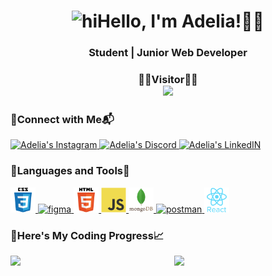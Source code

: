 <h1 align="center"><img src="https://user-images.githubusercontent.com/1303154/88677602-1635ba80-d120-11ea-84d8-d263ba5fc3c0.gif" width="28px" alt="hi">Hello, I'm Adelia!👩‍💻</h1>
<h3 align="center">Student | Junior Web Developer</h3>

<h3 align="center" > 
  👩‍💻Visitor👨‍💻<br>
  <img src="https://profile-counter.glitch.me/itsadeliasembiring/count.svg" />
</h3>
  

<h3 font-color="blue">🔗Connect with Me📬</h3>

<p align="left"> <a href="https://www.instagram.com/adelialistic/">
  <img alt="Adelia's Instagram" width="40" height="40" src="https://raw.githubusercontent.com/hussainweb/hussainweb/main/icons/instagram.png" />
</a>
<a href="https://discord.com/users/Adele#5179">
  <img alt="Adelia's Discord" width="40" height="40" src="https://raw.githubusercontent.com/peterthehan/peterthehan/master/assets/discord.svg" />
</a>
<a href="www.linkedin.com/in/adelia-account">
  <img alt="Adelia's LinkedIN" width="40" height="40" src="https://raw.githubusercontent.com/peterthehan/peterthehan/master/assets/linkedin.svg" />
</a></p>


<h3>🔧Languages and Tools🔧</h3>
  
<p align="left"> <a href="https://www.w3schools.com/css/" target="_blank" rel="noreferrer"> <img src="https://raw.githubusercontent.com/devicons/devicon/master/icons/css3/css3-original-wordmark.svg" alt="css3" width="40" height="40"/> </a> <a href="https://www.figma.com/" target="_blank" rel="noreferrer"> <img src="https://www.vectorlogo.zone/logos/figma/figma-icon.svg" alt="figma" width="40" height="40"/> </a> <a href="https://www.w3.org/html/" target="_blank" rel="noreferrer"> <img src="https://raw.githubusercontent.com/devicons/devicon/master/icons/html5/html5-original-wordmark.svg" alt="html5" width="40" height="40"/> </a> <a href="https://developer.mozilla.org/en-US/docs/Web/JavaScript" target="_blank" rel="noreferrer"> <img src="https://raw.githubusercontent.com/devicons/devicon/master/icons/javascript/javascript-original.svg" alt="javascript" width="40" height="40"/> </a> <a href="https://www.mongodb.com/" target="_blank" rel="noreferrer"> <img src="https://raw.githubusercontent.com/devicons/devicon/master/icons/mongodb/mongodb-original-wordmark.svg" alt="mongodb" width="40" height="40"/> </a> <a href="https://postman.com" target="_blank" rel="noreferrer"> <img src="https://www.vectorlogo.zone/logos/getpostman/getpostman-icon.svg" alt="postman" width="40" height="40"/> </a> <a href="https://reactjs.org/" target="_blank" rel="noreferrer"> <img src="https://raw.githubusercontent.com/devicons/devicon/master/icons/react/react-original-wordmark.svg" alt="react" width="40" height="40"/> </a> </p>

<h3 color=61DBFB>🎯Here's My Coding Progress📈</h3>
  
<img align="left" width="48%" src="https://github-readme-stats.vercel.app/api?username=itsadeliasembiring&show_icons=true&theme=react"/>
  
<img align="right" width="48%" src="https://github-readme-stats.vercel.app/api/top-langs/?username=itsadeliasembiring&&layout=compact&theme=react"/>
